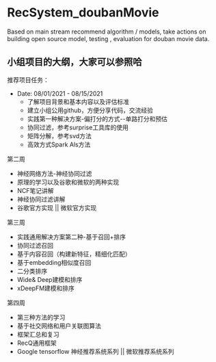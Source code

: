 # RecSystem_doubanMovie
Based on main stream recommend algorithm / models,  take actions on building open source model, testing , evaluation for douban movie data.


小组项目的大纲，大家可以参照哈
--
推荐项目任务：
- Date: 08/01/2021 - 08/15/2021
  - 了解项目背景和基本内容以及评估标准
  - 建立小组公用github，方便分享代码，交流经验
  - 实践第一种解决方案-偏打分的方式--单路打分和预估
  - 协同过滤，参考surprise工具库的使用
  - 矩阵分解，参考svd方法
  - 高效方式Spark Als方法

第二周 
- 神经网络方法-神经协同过滤
- 原理的学习以及谷歌和微软的两种实现
-  NCF笔记讲解
- 神经协同过滤讲解
- 谷歌官方实现 || 微软官方实现

第三周 
- 实践通用解决方案第二种-基于召回+排序
- 协同过滤召回
- 基于内容召回（构建新特征，精细化匹配）
- 基于embedding相似度召回
- 二分类排序
- Wide& Deep建模和排序
- xDeepFM建模和排序

第四周
- 第三种方法的学习
- 基于社交网络和用户关联图算法
- 框架汇总和复习
- RecQ通用框架
- Google tensorflow 神经推荐系统系列 || 微软推荐系统系列
